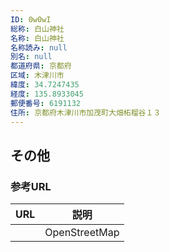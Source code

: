 ```yaml
---
ID: 0w0wI
総称: 白山神社
名称: 白山神社
名称読み: null
別名: null
都道府県: 京都府
区域: 木津川市
緯度: 34.7247435
経度: 135.8933045
郵便番号: 6191132
住所: 京都府木津川市加茂町大畑柘榴谷１３
---
```


## その他

### 参考URL

| URL | 説明          |
| --- | ------------- |
|     | OpenStreetMap |
